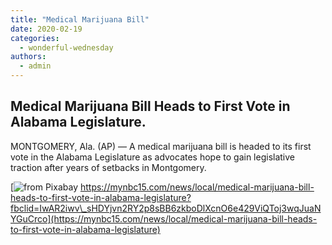 ```yaml
---
title: "Medical Marijuana Bill"
date: 2020-02-19
categories: 
  - wonderful-wednesday
authors: 
  - admin
---
```


## Medical Marijuana Bill Heads to First Vote in Alabama Legislature.

MONTGOMERY, Ala. (AP) — A medical marijuana bill is headed to its first vote in the Alabama Legislature as advocates hope to gain legislative traction after years of setbacks in Montgomery.

 [![from Pixabay](https://cdn.rippreport.com/wp-content/uploads/2020/02/leaf-2.jpg) https://mynbc15.com/news/local/medical-marijuana-bill-heads-to-first-vote-in-alabama-legislature?fbclid=IwAR2iwv\_sHDYjvn2RY2p8sBB6zkboDlXcnO6e429ViQToj3wqJuaNYGuCrco](https://mynbc15.com/news/local/medical-marijuana-bill-heads-to-first-vote-in-alabama-legislature)
